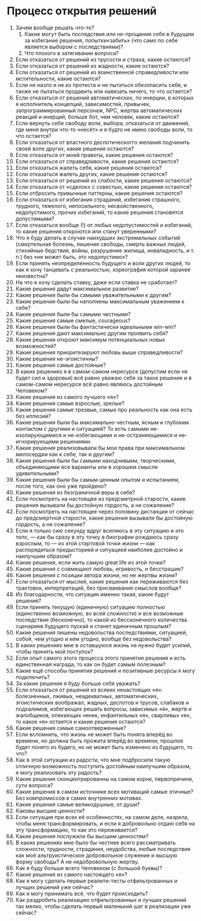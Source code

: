 # Процесс открытия решений

1. Зачем вообще решать что-то?
   1. Какие могут быть последствия или не-прощения себя в будущем за избегание решения, попытки«забить» (что само по себе является выбором с последствиями)?&#x20;
   2. Что плохого в затягивании вопроса?
2. Если отказаться от решений из трусости и страха, какие остаются?
3. Если отказаться от решений из жадности, какие остаются?
4. Если отказаться от решений из воинственной справедливости или мстительности, какие остаются?
5. Если не назло и не из протеста и не пытаться обезопасить себя, и также не пытаться продавить или навязать ничего, то что остается?
6. Если отказаться от решений автоматических, по инерции, в которых я исполнитель концепций, зависимостей, привычек, запрограммированный персонаж, NPC, жертва автоматических реакций и инерций, больше бот, чем человек, какие остаются?
7. Если вернуть себе свободу воли, выбора, отказаться от движений, где меня внутри что-то «несёт» и я будто не имею свободы воли, то что остается?
8. Если отказаться от властного деспотическогго желания подчинить своей воле других, какие решения остаются?
9. Если отказаться от моей правоты, какие решения остаются?
10. Если отказаться от справедливости, какие решения остаются?
11. Если отказаться жалеть себя, какие решения остаются?
12. Если отказаться жалеть других, какие решения остаются?
13. Если отказаться от решений из слабости, какие решения остаются?
14. Если отказаться от «сделок» с совестью, какие решения остаются?
15. Если отбросить привычные паттерны, какие решения остаются?
16. Если отказаться от избегания страданий, избегания страшного, трудного, тяжелого, непосильного, несвойственного, недопустимого, прочих избеганий, то какие решения становятся допустимыми?
17. Если отказаться вообще (!) от любых недопустимостей и избеганий, то какие решения откроются или станут уверенными?
18. Что я буду делать в случае наихудших экстремальных событий (смертельная болезнь, лишение свободы, смерть важных людей, стихийные бедствия, войны, разрушение жилища, инвалидность, и т. п.) без «не может быть, это недопустимо»?
19. Если принять неопределенность будущего и воли других людей, то как я хочу танцевать с реальностью, хореография которой заранее неизвестна?
20. На что я хочу сделать ставку, даже если ставка не сработает?
21. Какие решения дадут максимальное развитие?
22. Какие решения были бы самыми уважительными к другим?
23. Какие решения были бы наполнены максимальным уважением к себе?
24. Какие решения были бы самыми честными?
25. Какие решения самые смелые, courageous?
26. Какие решения были бы фантастически идеальными win-win?
27. Какие решения дают максимально другим проявить себя?
28. Какие решения откроют максимум потенциальных новых возможностей?
29. Какие решения приоритезируют любовь выше справедливости?
30. Какие решения не-эгоистичны?
31. Какие решения самые достойные?
32. В каких решениях я в самом-самом нересурсе (допустим если не будет сил и здоровья) всё равно уважаю себя за такое решение и в самом-самом нересурсе всё равно являюсь достойным Человеком?
33. Какие решения из самого лучшего «я»?
34. Какие решения самые взрослые, зрелые?
35. Какие решения самые трезвые, самые про реальность как она есть без иллюзий?
36. Какие решения были бы максимально честным, ясным и глубоким контактом с другими и ситуацией? То есть самыми не-изолирующимися и не-избегающими и не-остраняющимися и не-игнорирующими решениями.
37. Какие решения реализовывали бы мои права при максимальном милосердии как к себе, так и другим?
38. Какие решения были бы самыми находчивыми, творческими, объединяющими все варианты или в хорошем смысле удивительными?
39. Какие решения были бы самым ценным опытом и испытанием, после того, как оно уже пройдено?
40. Какие решения из безграничной веры в себя?
41. Если посмотреть на настоящее из предсметрной старости, какие решения вызывали бы достойную гордость, а не сожаление?
42. Если посмотреть на настоящее через половину дистанции от сейчас до предсмертной старости, какие решения вызывали бы достойную гордость, а не сожаление?
43. Если я только сию секунду вдруг вселяюсь в эту ситуацию и это тело, — как бы сразу в эту точку в биографии рождаюсь сразу взрослым, то — из этой стартовой точки жизни — как распорядиться предысторией и ситуацией наиболее достойно и наилучшим образом?
44. Какие решения, если жить самую great life из этой точки?
45. Какие решения с совмещают любовь, игривость, и бесстрашие?
46. Какие решения с позиции автора жизни, но не жертвы жизни?
47. Если отказаться от мыслей, какие решения как переживаются без трактовок, интерпретаций, без присваивания смыслов вообще?
48. Из благодарности, что ситуация именно такая, какие будут решения?
49. Если принять текущую (единичную) ситуацию полностью (единственно возможную, во всей сложности) и все возможные последствия (бесконечно), то какой из бессконечного количества сценариев будущего пускай и станет единичным прошлым?
50. Какие решения лишены недовольства последствиями, ситуацией, собой, чем угодно и кем угодно, вообще без недовольства?
51. В каких решениях мне в оставшуюся жизнь не нужно будет усилий, чтобы принять мой поступок?
52. Если опыт самого этого процесса этого принятия решения и есть единственная награда, то как он будет самым полезным?
53. Какие ещё способы принятия решений и позитивные ресурсы я могу подключить?
54. За какие решения я буду больше себя уважать?
55. Если отказаться от решений из всяких ненастоящих «я»: болезненных, лживых, неадекватных, автоматических, эгоистических воображал, жадных,  деспотов и трусов, слабаков и подхалимов, избегающих решать вопросы, зависимых «я», жертв и жалобщиков, опекающих нянек, инфантильных «я», сварливых «я», то какое «я» остается и какие решения остаются?
56. Какие решения самые самоотверженные?
57. Если вспомнить, что жизнь не может быть понята вперёд во времени, но должна быть прожита вперёд во времени, прошлое будет понято из будего, но не может быть изменено из будущего, то что?
58. Как в этой ситуации из радости, что мне подбросили такую отличную возможность поступить достойным наилучшим образом, я могу реализовать эту радость?
59. Какие решения сконцентрированны на самом корне, первопричине, сути вопроса?
60. Какие решения в самом источнике всех мотиваций самые этичные? Без компромиссов в самих внутренних мотивах.
61. Какие решения самые великодушные, от души?
62. Каковы высшие ценности?
63. Если ситуация при всех её особенностях, на самом деле, назрела, чтобы меня трансформировать, и если я добровольно отдаю себя на эту трансформацию, то как это переживается?
64. Какие решения послужили бы высшим ценностям?
65. В каких решениях мне было бы честнее всего рассматривать сложности, трудности, страдания, неудобства, любые последствия как  моё альтруистическое добровольное служение и высшую форму свободы? А не недобровольную жертву.
66. Как я буду больше всего Человеком (с большой буквы)?
67. Какие решения из самого настоящего «я»?
68. Как я могу сделать первые реалити-тесты отфильтрованных и лучщих решений уже сейчас?
69. Как я могу принимать всё, что будет происходить?
70. Как раздробить реализацию отфильтрованных и лучших решений так мелко, чтобы сделать первый маленький шаг в реализации уже сейчас?

